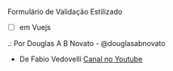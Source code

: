Formulário de Validação Estilizado 

- [ ] em Vuejs

.: Por Douglas A B Novato - @douglasabnovato
- De Fabio Vedovelli [Canal no Youtube](https://www.youtube.com/watch?v=n8eW8D04tNc&list=WL&index=20&t=2257s)